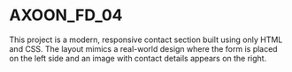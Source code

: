 # AXOON_FD_04
This project is a modern, responsive contact section built using only HTML and CSS. The layout mimics a real-world design where the form is placed on the left side and an image with contact details appears on the right.

